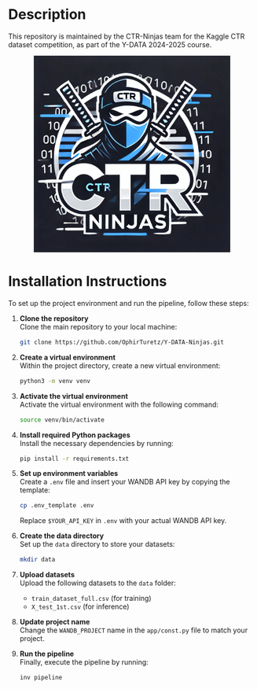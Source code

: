 # Description
This repository is maintained by the CTR-Ninjas team for the Kaggle CTR dataset competition, as part of the Y-DATA 2024-2025 course.

<p align="center">
  <img src="images/CTR_Ninjas_Logo.webp" alt="" width="400" />
</p>

# Installation Instructions

To set up the project environment and run the pipeline, follow these steps:

1. **Clone the repository**  
   Clone the main repository to your local machine:
   ```bash
   git clone https://github.com/OphirTuretz/Y-DATA-Ninjas.git
   ```

2. **Create a virtual environment**  
   Within the project directory, create a new virtual environment:
   ```bash
   python3 -m venv venv
   ```

3. **Activate the virtual environment**  
   Activate the virtual environment with the following command:
   ```bash
   source venv/bin/activate
   ```

4. **Install required Python packages**  
   Install the necessary dependencies by running:
   ```bash
   pip install -r requirements.txt
   ```

5. **Set up environment variables**  
   Create a `.env` file and insert your WANDB API key by copying the template:
   ```bash
   cp .env_template .env
   ```
   Replace `$YOUR_API_KEY` in `.env` with your actual WANDB API key.

6. **Create the data directory**  
   Set up the `data` directory to store your datasets:
   ```bash
   mkdir data
   ```

7. **Upload datasets**  
   Upload the following datasets to the `data` folder:  
   - `train_dataset_full.csv` (for training)  
   - `X_test_1st.csv` (for inference)

8. **Update project name**  
   Change the `WANDB_PROJECT` name in the `app/const.py` file to match your project.

9. **Run the pipeline**  
   Finally, execute the pipeline by running:
   ```bash
   inv pipeline
   ```
